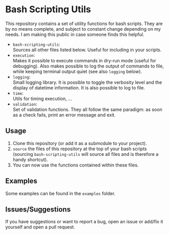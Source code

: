 # Bash Scripting Utils

This repository contains a set of utility functions for bash scripts.
They are by no means complete, and subject to constant change depending on my needs.
I am making this public in case someone finds this helpful.

- `bash-scripting-utils`: <br>
  Sources all other files listed below.
  Useful for including in your scripts.
- `execution`: <br>
  Makes it possible to execute commands in dry-run mode (useful for debugging).
  Also makes possible to log the output of commands to file, while keeping terminal output quiet (see also `logging` below).
- `logging`: <br>
  Small logging library.
  It is possible to toggle the verbosity level and the display of datetime information.
  It is also possible to log to file.
- `time`: <br>
  Utils for timing execution, ...
- `validation`: <br>
  Set of validation functions.
  They all follow the same paradigm: as soon as a check fails, print an error message and exit.

## Usage
1. Clone this repository (or add it as a submodule to your project).
1. `source` the files of this repository at the top of your bash scripts (sourcing `bash-scripting-utils` will source all files and is therefore a handy shortcut).
1. You can now use the functions contained within these files.

## Examples
Some examples can be found in the `examples` folder.

## Issues/Suggestions
If you have suggestions or want to report a bug, open an issue or add/fix it yourself and open a pull request.
